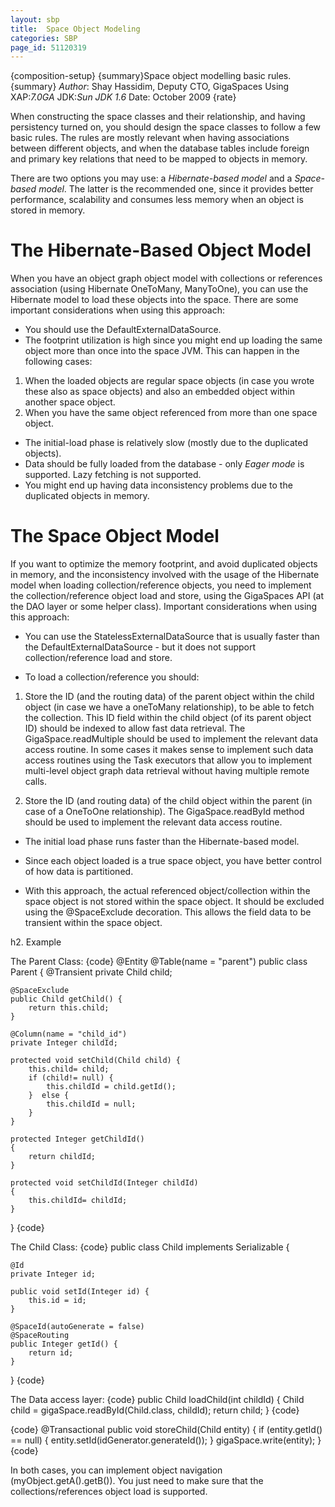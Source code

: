 ```yaml
---
layout: sbp
title:  Space Object Modeling
categories: SBP
page_id: 51120319
---
```


{composition-setup}
{summary}Space object modelling basic rules.{summary}
*Author*: Shay Hassidim, Deputy CTO, GigaSpaces
Using XAP:*7.0GA*
JDK:*Sun JDK 1.6*
Date: October  2009
{rate}

When constructing the space classes and their relationship, and having persistency turned on, you should design the space classes to follow a few basic rules. The rules are mostly relevant when having associations between different objects, and when the database tables include foreign and primary key relations that need to be mapped to objects in memory.

There are two options you may use: a *Hibernate-based model* and a *Space-based model*. The latter is the recommended one, since it provides better performance, scalability and consumes less memory when an object is stored in memory.

#  The Hibernate-Based Object Model
When you have an object graph object model with collections or references association (using Hibernate OneToMany, ManyToOne), you can use the Hibernate model to load these objects into the space. There are some important considerations when using this approach:
- You should use the DefaultExternalDataSource.
- The footprint utilization is high since you might end up loading the same object more than once into the space JVM. This can happen in the following cases:
1. When the loaded objects are regular space objects (in case you wrote these also as space objects) and also an embedded object within another space object.
2. When you have the same object referenced from more than one space object.
- The initial-load phase is relatively slow (mostly due to the duplicated objects).
- Data should be fully loaded from the database - only *Eager mode* is supported. Lazy fetching is not supported.
- You might end up having data inconsistency problems due to the duplicated objects in memory.

#  The Space Object Model
If you want to optimize the memory footprint, and avoid duplicated objects in memory, and the inconsistency involved with the usage of the Hibernate model when loading collection/reference objects, you need to implement the collection/reference object load and store, using the GigaSpaces API (at the DAO layer or some helper class). Important considerations when using this approach:

- You can use the StatelessExternalDataSource that is usually faster than the DefaultExternalDataSource - but it does not support collection/reference load and store.

- To load a collection/reference you should:

1. Store the ID (and the routing data) of the parent object within the child object (in case we have a oneToMany relationship), to be able to fetch the collection. This ID field within the child object (of its parent object ID) should be indexed to allow fast data retrieval. The GigaSpace.readMultiple should be used to implement the relevant data access routine. In some cases it makes sense to implement such data access routines using the Task executors that allow you to implement multi-level object graph data retrieval without having multiple remote calls.

2. Store the ID (and routing data) of the child object within the parent (in case of a OneToOne relationship). The GigaSpace.readById method should be used to implement the relevant data access routine.

- The initial load phase runs faster than the Hibernate-based model.

- Since each object loaded is a true space object, you have better control of how data is partitioned.

- With this approach, the actual referenced object/collection within the space object is not stored within the space object. It should be excluded using the @SpaceExclude decoration. This allows the field data to be transient within the space object.

h2. Example

The Parent Class:
{code}
@Entity
@Table(name = "parent")
public class Parent
{
	@Transient
	private Child child;

	@SpaceExclude
	public Child getChild() {
		return this.child;
	}

	@Column(name = "child_id")
	private Integer childId;

	protected void setChild(Child child) {
		this.child= child;
		if (child!= null) {
			this.childId = child.getId();
		}  else {
			this.childId = null;
		}
	}

	protected Integer getChildId()
	{
		return childId;
	}

	protected void setChildId(Integer childId)
	{
		this.childId= childId;
	}

}
{code}

The Child Class:
{code}
public class Child implements Serializable {

    @Id
    private Integer id;

    public void setId(Integer id) {
		this.id = id;
	}

    @SpaceId(autoGenerate = false)
    @SpaceRouting
    public Integer getId() {
		return id;
	}
}
{code}


The Data access layer:
{code}
public Child loadChild(int childId) {
	Child child = gigaSpace.readById(Child.class, childId);
	return child;
}
{code}

{code}
@Transactional
public void storeChild(Child entity) {
if (entity.getId() == null) {
    entity.setId(idGenerator.generateId());
}
gigaSpace.write(entity);
}
{code}

In both cases, you can implement object navigation (myObject.getA().getB()). You just need to make sure that the collections/references object load is supported.

